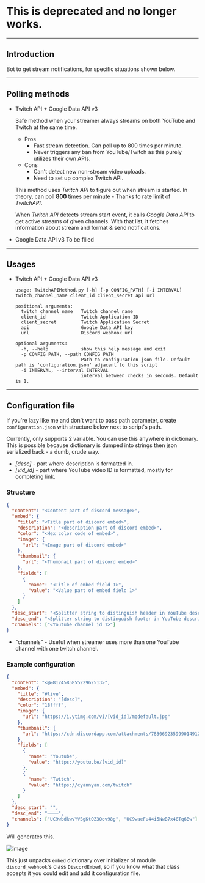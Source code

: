 # This is deprecated and no longer works.

---

## Introduction

Bot to get stream notifications, for specific situations shown below.

---

## Polling methods

- Twitch API + Google Data API v3
  
    Safe method when your streamer always streams on both YouTube and Twitch at the same time.
    
    - Pros
        - Fast stream detection. Can poll up to 800 times per minute.
        - Never triggers any ban from YouTube/Twitch as this purely utilizes their own APIs.
    - Cons
        - Can't detect new non-stream video uploads.
        - Need to set up complex Twitch API.
    
    This method uses *Twitch API* to figure out when stream is started. In theory, 
    can poll **800** times per minute - Thanks to rate limit of *TwitchAPI*.
  
    When *Twitch API* detects stream start event, it calls *Google Data API* to get active streams of given channels.
    With that list, it fetches information about stream and format & send notifications.
  
- Google Data API v3
    To be filled
  
---

## Usages

- Twitch API + Google Data API v3
    ```commandline
    usage: TwitchAPIMethod.py [-h] [-p CONFIG_PATH] [-i INTERVAL] twitch_channel_name client_id client_secret api url
    
    positional arguments:
      twitch_channel_name   Twitch channel name
      client_id             Twitch Application ID
      client_secret         Twitch Application Secret
      api                   Google Data API key
      url                   Discord webhook url
    
    optional arguments:
      -h, --help            show this help message and exit
      -p CONFIG_PATH, --path CONFIG_PATH
                            Path to configuration json file. Default path is 'configuration.json' adjacent to this script
      -i INTERVAL, --interval INTERVAL
                            interval between checks in seconds. Default is 1.
    ```

---

## Configuration file

If you're lazy like me and don't want to pass path parameter, create `configuration.json` with structure below next to script's path.

Currently, only supports 2 variable. You can use this anywhere in dictionary. This is possible because dictionary is dumped
into strings then json serialized back - a dumb, crude way.

- *[desc]* - part where description is formatted in.
- *[vid_id]* - part where YouTube video ID is formatted, mostly for completing link.

### Structure
```json
{
  "content": "<Content part of discord message>",
  "embed": {
    "title": "<Title part of discord embed>",
    "description": "<description part of discord embed>",
    "color": "<Hex color code of embed>",
    "image": {
      "url": "<Image part of discord embed>"
    },
    "thumbnail": {
      "url": "<Thumbnail part of discord embed>"
    },
    "fields": [
      {
        "name": "<Title of embed field 1>",
        "value": "<Value part of embed field 1>"
      }
    ]
  },
  "desc_start": "<Splitter string to distinguish header in YouTube description.>",
  "desc_end": "<Splitter string to distinguish footer in YouTube description>",
  "channels": ["<Youtube channel id 1>"]
}
```

- "channels" - Useful when streamer uses more than one YouTube channel with one twitch channel.

### Example configuration
```json
{
  "content": "<@&812458585522962513>",
  "embed": {
    "title": "#live",
    "description": "[desc]",
    "color": "18ffff",
    "image": {
      "url": "https://i.ytimg.com/vi/[vid_id]/mqdefault.jpg"
    },
    "thumbnail": {
      "url": "https://cdn.discordapp.com/attachments/783069235999014912/840531297499480084/ezgif.com-gif-maker.gif"
    },
    "fields": [
      {
        "name": "Youtube",
        "value": "https://youtu.be/[vid_id]"
      },
      {
        "name": "Twitch",
        "value": "https://cyannyan.com/twitch"
      }
    ]
  },
  "desc_start": "",
  "desc_end": "────",
  "channels": ["UC9wbdkwvYVSgKtOZ3Oov98g", "UC9waeFu44i5NwB7x48Tq6Bw"]
}
```

Will generates this.

![image](https://user-images.githubusercontent.com/26041217/120014990-b51b9380-c01d-11eb-893f-c95916035fe5.png)

This just unpacks `embed` dictionary over initializer of module `discord_webhook`'s class `DiscordEmbed`, so if
you know what that class accepts it you could edit and add it configuration file.
